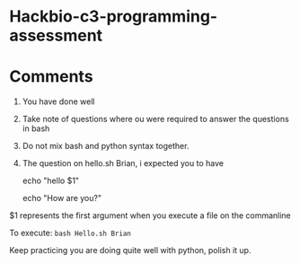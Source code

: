 # Hackbio-c3-programming-assessment


# Comments

1. You have done well

2. Take note of questions where ou were required to answer the questions in bash

3. Do not mix bash and python syntax together.

4. The question on hello.sh Brian, i expected you to have 
      
      echo "hello $1"
      
      echo "How are you?"
      
      
 $1 represents the first argument when you execute a file on the commanline
 
 To execute: `bash Hello.sh Brian`
 
 Keep practicing you are doing quite well with python, polish it up.
      
